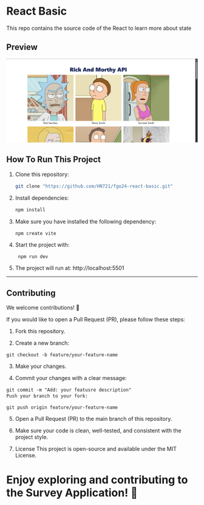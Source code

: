 # React Basic

This repo contains the source code of the React to learn more about state

## Preview

![web](image.png)

## How To Run This Project

1. Clone this repository:

   ```bash
   git clone "https://github.com/HN721/fgo24-react-basic.git"
   ```

2. Install dependencies:

   ```bash
   npm install
   ```

3. Make sure you have installed the following dependency:

   ```
   npm create vite
   ```

4. Start the project with:

   ```bash
    npm run dev
   ```

5. The project will run at: http://localhost:5501

---

## Contributing

We welcome contributions! 🚀

If you would like to open a Pull Request (PR), please follow these steps:

1. Fork this repository.

2. Create a new branch:

```
git checkout -b feature/your-feature-name
```

3. Make your changes.

4. Commit your changes with a clear message:

```
git commit -m "Add: your featusre description"
Push your branch to your fork:
```

```
git push origin feature/your-feature-name
```

5. Open a Pull Request (PR) to the main branch of this repository.

6. Make sure your code is clean, well-tested, and consistent with the project style.

7. License
   This project is open-source and available under the MIT License.

# Enjoy exploring and contributing to the Survey Application! 🎉

